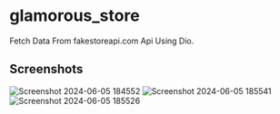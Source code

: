 # glamorous_store

Fetch Data From fakestoreapi.com Api Using Dio.

## Screenshots
![Screenshot 2024-06-05 184552](https://github.com/GisoreB/glamorous_store/assets/144854877/1dcee144-177a-4cc9-ab54-9cb331cdc610)
![Screenshot 2024-06-05 185541](https://github.com/GisoreB/glamorous_store/assets/144854877/6e30ee8e-0802-487e-8dbc-25af249858eb)
![Screenshot 2024-06-05 185526](https://github.com/GisoreB/glamorous_store/assets/144854877/e86768b8-7688-466f-8a2d-249d1effde50)
